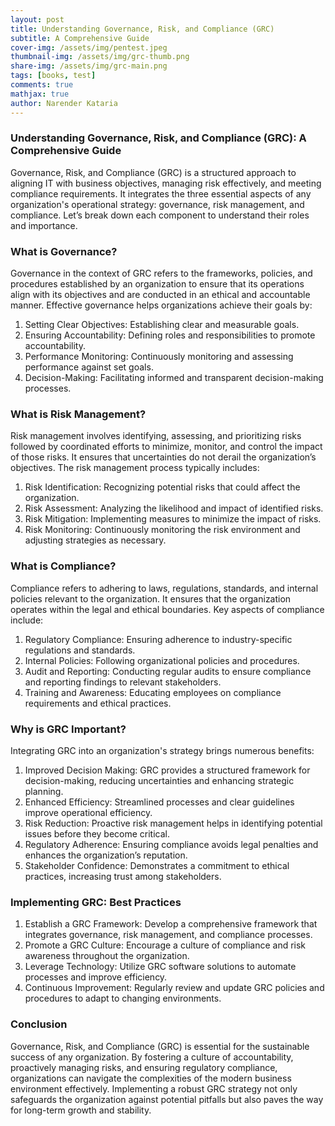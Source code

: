 ```yaml
---
layout: post
title: Understanding Governance, Risk, and Compliance (GRC)
subtitle: A Comprehensive Guide
cover-img: /assets/img/pentest.jpeg
thumbnail-img: /assets/img/grc-thumb.png
share-img: /assets/img/grc-main.png
tags: [books, test]
comments: true
mathjax: true
author: Narender Kataria
---
```


### Understanding Governance, Risk, and Compliance (GRC): A Comprehensive Guide
Governance, Risk, and Compliance (GRC) is a structured approach to aligning IT with business objectives, managing risk effectively, and meeting compliance requirements. It integrates the three essential aspects of any organization's operational strategy: governance, risk management, and compliance. Let’s break down each component to understand their roles and importance.

### What is Governance?
Governance in the context of GRC refers to the frameworks, policies, and procedures established by an organization to ensure that its operations align with its objectives and are conducted in an ethical and accountable manner. Effective governance helps organizations achieve their goals by:

1. Setting Clear Objectives: Establishing clear and measurable goals.
2. Ensuring Accountability: Defining roles and responsibilities to promote accountability.
3. Performance Monitoring: Continuously monitoring and assessing performance against set goals.
4. Decision-Making: Facilitating informed and transparent decision-making processes.

### What is Risk Management?
Risk management involves identifying, assessing, and prioritizing risks followed by coordinated efforts to minimize, monitor, and control the impact of those risks. It ensures that uncertainties do not derail the organization’s objectives. The risk management process typically includes:

1. Risk Identification: Recognizing potential risks that could affect the organization.
2. Risk Assessment: Analyzing the likelihood and impact of identified risks.
3. Risk Mitigation: Implementing measures to minimize the impact of risks.
4. Risk Monitoring: Continuously monitoring the risk environment and adjusting strategies as necessary.

### What is Compliance?
Compliance refers to adhering to laws, regulations, standards, and internal policies relevant to the organization. It ensures that the organization operates within the legal and ethical boundaries. Key aspects of compliance include:

1. Regulatory Compliance: Ensuring adherence to industry-specific regulations and standards.
2. Internal Policies: Following organizational policies and procedures.
3. Audit and Reporting: Conducting regular audits to ensure compliance and reporting findings to relevant stakeholders.
4. Training and Awareness: Educating employees on compliance requirements and ethical practices.

### Why is GRC Important?
Integrating GRC into an organization's strategy brings numerous benefits:

1. Improved Decision Making: GRC provides a structured framework for decision-making, reducing uncertainties and enhancing strategic planning.
2. Enhanced Efficiency: Streamlined processes and clear guidelines improve operational efficiency.
3. Risk Reduction: Proactive risk management helps in identifying potential issues before they become critical.
4. Regulatory Adherence: Ensuring compliance avoids legal penalties and enhances the organization’s reputation.
5. Stakeholder Confidence: Demonstrates a commitment to ethical practices, increasing trust among stakeholders.

### Implementing GRC: Best Practices

1. Establish a GRC Framework: Develop a comprehensive framework that integrates governance, risk management, and compliance processes.
2. Promote a GRC Culture: Encourage a culture of compliance and risk awareness throughout the organization.
3. Leverage Technology: Utilize GRC software solutions to automate processes and improve efficiency.
4. Continuous Improvement: Regularly review and update GRC policies and procedures to adapt to changing environments.

### Conclusion
Governance, Risk, and Compliance (GRC) is essential for the sustainable success of any organization. By fostering a culture of accountability, proactively managing risks, and ensuring regulatory compliance, organizations can navigate the complexities of the modern business environment effectively. Implementing a robust GRC strategy not only safeguards the organization against potential pitfalls but also paves the way for long-term growth and stability.